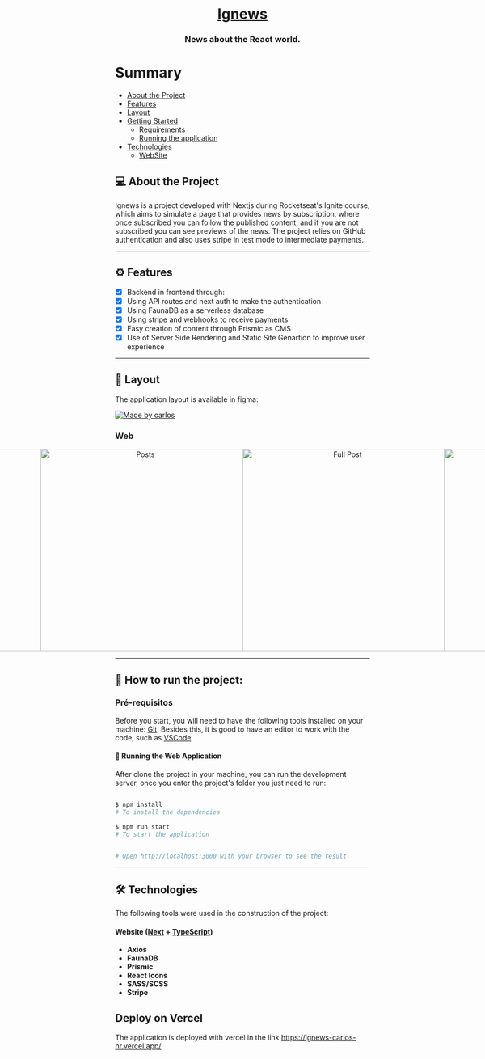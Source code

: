 

<h1 align="center">
      <a href="https://ignews-carlos-hr.vercel.app/" alt="site do ecoleta"> Ignews </a>
</h1>

<h3 align="center">
    News about the <span color="#61dafb">React</span> world.
</h3>


Summary
=================
<!--ts-->
   * [About the Project](#about-the-project)
   * [Features](#features)
   * [Layout](#layout)
   * [Getting Started](#getting-started)
     * [Requirements](#requirements)
     * [Running the application](#running-the-application)
   * [Technologies](#-echnologies)
     * [WebSite](#user-content-website--react----typescript)
<!--te-->


## 💻 About the Project

  Ignews is a project developed with Nextjs during Rocketseat's Ignite course, which aims to simulate a page that provides news by subscription, where once subscribed you can follow the published content, and if you are not subscribed you can see previews of the news.
The project relies on GitHub authentication and also uses stripe in test mode to intermediate payments.

---


## ⚙️ Features

 - [x] Backend in frontend through:
  - [x] Using API routes and next auth to make the authentication
  - [x] Using FaunaDB as a serverless database
  - [x] Using stripe and webhooks to receive payments
 - [x] Easy creation of content through Prismic as CMS
 - [x] Use of Server Side Rendering and Static Site Genartion to improve user experience

---

## 🎨 Layout

The application layout is available in figma:

<a href="https://www.figma.com/file/wAYpXQptv8pmvHe9TGs9AA/ig.news?node-id=1%3A2">
  <img alt="Made by carlos" src="https://img.shields.io/badge/Acessar%20Layout%20-Figma-%2304D361">
</a>

### Web

<p align="center" style="display: flex; align-items: flex-start; justify-content: center;">
  <img alt="Home" src="https://user-images.githubusercontent.com/81276751/177615316-d6aa3724-5e07-4063-8525-6dd1852f68ab.png" width="400px">
  <img alt="Posts" src="https://user-images.githubusercontent.com/81276751/177615582-fe926796-1a8a-45de-9235-f4d1c9c9028b.png" width="400px">
  <img alt="Full Post" src="https://user-images.githubusercontent.com/81276751/177616098-95ab5b71-c5cd-410d-9009-e51328e9f8e2.png" width="400px">
  <img alt="Postpreview" src="https://user-images.githubusercontent.com/81276751/177615851-a53af21c-5238-490e-b7ba-fa4fcddb44bc.png" width="400px">
</p>

---

## 🚀 How to run the project:

### Pré-requisitos

Before you start, you will need to have the following tools installed on your machine:
[Git](https://git-scm.com).
Besides this, it is good to have an editor to work with the code, such as [VSCode](https://code.visualstudio.com/)

#### 🧭 Running the Web Application
  
  After clone the project in your machine, you can run the development server, once you enter the project's folder you just need to run:
```bash

$ npm install
# To install the dependencies

$ npm run start
# To start the application


# Open http://localhost:3000 with your browser to see the result.

```

---

## 🛠 Technologies

The following tools were used in the construction of the project:

#### **Website**  ([Next](https://reactjs.org/)  +  [TypeScript](https://www.typescriptlang.org/))

-   **Axios**
-   **FaunaDB**
-   **Prismic**
-   **React Icons**
-   **SASS/SCSS**
-   **Stripe** 

## Deploy on Vercel

The application is deployed with vercel in the link https://ignews-carlos-hr.vercel.app/
